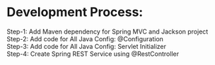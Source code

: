 # Development Process: 
Step-1: Add Maven dependency for Spring MVC and Jackson project <br>
Step-2: Add code for All Java Config: @Configuration <br>
Step-3: Add code for All Java Config: Servlet Initializer <br>
Step-4: Create Spring REST Service using @RestController